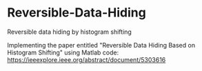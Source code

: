 # Reversible-Data-Hiding
Reversible data hiding by histogram shifting

Implementing the paper entitled "Reversible Data Hiding Based on Histogram Shifting" using Matlab code: https://ieeexplore.ieee.org/abstract/document/5303616
